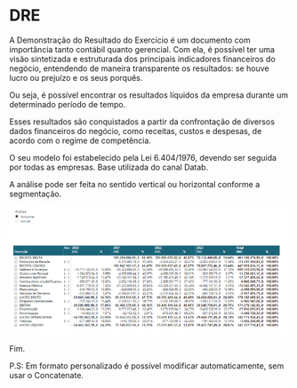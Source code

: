 # DRE

A Demonstração do Resultado do Exercício é um documento com importância tanto contábil quanto gerencial. Com ela, é possível ter uma visão sintetizada e estruturada dos principais 
indicadores financeiros do negócio, entendendo de maneira transparente os resultados: se houve lucro ou prejuízo e os seus porquês.

Ou seja, é possível encontrar os resultados líquidos da empresa durante um determinado período de tempo.

Esses resultados são conquistados a partir da confrontação de diversos dados financeiros do negócio, como receitas, custos e despesas, de acordo com o regime de competência.

O seu modelo foi estabelecido pela Lei 6.404/1976, devendo ser seguida por todas as empresas. Base utilizada do canal Datab.

A análise pode ser feita no sentido vertical ou horizontal conforme a segmentação.

<div align="center">
  <img src="https://github.com/CamilaDeAlm/DRE/blob/main/folder/Captura%20de%20tela%202024-08-13%20114353.png" alt="Exemplo" width="largura" height="altura">
</div>

Fim.

P.S: Em formato personalizado é possível modificar automaticamente, sem usar o Concatenate.
